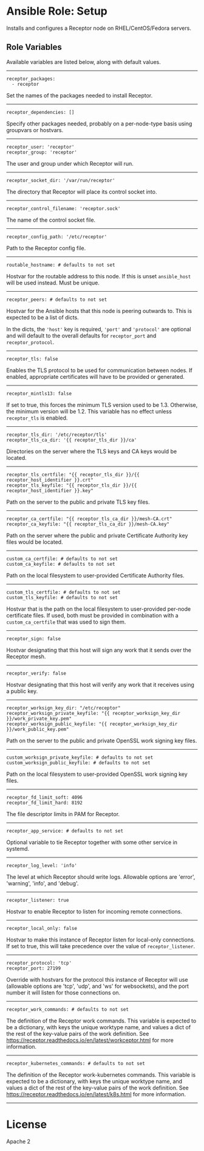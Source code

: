 # Ansible Role: Setup

Installs and configures a Receptor node on RHEL/CentOS/Fedora servers.


## Role Variables

Available variables are listed below, along with default values.

---

    receptor_packages:
      - receptor

Set the names of the packages needed to install Receptor.

---

    receptor_dependencies: []

Specify other packages needed, probably on a per-node-type basis using
groupvars or hostvars.

---

    receptor_user: 'receptor'
    receptor_group: 'receptor'

The user and group under which Receptor will run.

---

    receptor_socket_dir: '/var/run/receptor'

The directory that Receptor will place its control socket into.

---

    receptor_control_filename: 'receptor.sock'

The name of the control socket file.

---

    receptor_config_path: '/etc/receptor'

Path to the Receptor config file.

---

    routable_hostname: # defaults to not set

Hostvar for the routable address to this node.  If this is unset
`ansible_host` will be used instead.  Must be unique.

---

    receptor_peers: # defaults to not set

Hostvar for the Ansible hosts that this node is peering outwards to.
This is expected to be a list of dicts.

In the dicts, the `'host'` key is required, `'port'` and `'protocol'`
are optional and will default to the overall defaults for
`receptor_port` and `receptor_protocol`.

---

    receptor_tls: false

Enables the TLS protocol to be used for communication between nodes.
If enabled, appropriate certificates will have to be provided or
generated.

---

    receptor_mintls13: false

If set to true, this forces the minimum TLS version used to be 1.3.
Otherwise, the minimum version will be 1.2.  This variable has no
effect unless `receptor_tls` is enabled.

---

    receptor_tls_dir: '/etc/receptor/tls'
    receptor_tls_ca_dir: '{{ receptor_tls_dir }}/ca'

Directories on the server where the TLS keys and CA keys would be located.

---

    receptor_tls_certfile: "{{ receptor_tls_dir }}/{{ receptor_host_identifier }}.crt"
    receptor_tls_keyfile: "{{ receptor_tls_dir }}/{{ receptor_host_identifier }}.key"

Path on the server to the public and private TLS key files.

---

    receptor_ca_certfile: "{{ receptor_tls_ca_dir }}/mesh-CA.crt"
    receptor_ca_keyfile: "{{ receptor_tls_ca_dir }}/mesh-CA.key"

Path on the server where the public and private Certificate Authority
key files would be located.

---

    custom_ca_certfile: # defaults to not set
    custom_ca_keyfile: # defaults to not set

Path on the local filesystem to user-provided Certificate Authority
files.

---

    custom_tls_certfile: # defaults to not set
    custom_tls_keyfile: # defaults to not set

Hostvar that is the path on the local filesystem to user-provided
per-node certificate files.  If used, both must be provided in
combination with a `custom_ca_certfile` that was used to sign them.

---

    receptor_sign: false

Hostvar designating that this host will sign any work that it sends
over the Receptor mesh.

---

    receptor_verify: false

Hostvar designating that this host will verify any work that it
receives using a public key.

---

    receptor_worksign_key_dir: "/etc/receptor"
    receptor_worksign_private_keyfile: "{{ receptor_worksign_key_dir }}/work_private_key.pem"
    receptor_worksign_public_keyfile: "{{ receptor_worksign_key_dir }}/work_public_key.pem"

Path on the server to the public and private OpenSSL work signing key files.

---

    custom_worksign_private_keyfile: # defaults to not set
    custom_worksign_public_keyfile: # defaults to not set

Path on the local filesystem to user-provided OpenSSL work signing key
files.

---

    receptor_fd_limit_soft: 4096
    receptor_fd_limit_hard: 8192

The file descriptor limits in PAM for Receptor.

---

    receptor_app_service: # defaults to not set

Optional variable to tie Receptor together with some other service in systemd.

---

    receptor_log_level: 'info'

The level at which Receptor should write logs.  Allowable options are 'error', 'warning', 'info', and 'debug'.

---

    receptor_listener: true

Hostvar to enable Receptor to listen for incoming remote connections.

---

    receptor_local_only: false

Hostvar to make this instance of Receptor listen for local-only
connections.  If set to true, this will take precedence over the value
of `receptor_listener`.

---

    receptor_protocol: 'tcp'
    receptor_port: 27199

Override with hostvars for the protocol this instance of Receptor will
use (allowable options are 'tcp', 'udp', and 'ws' for websockets), and
the port number it will listen for those connections on.

---

    receptor_work_commands: # defaults to not set

The definition of the Receptor work commands.  This variable is
expected to be a dictionary, with keys the unique worktype name, and
values a dict of the rest of the key-value pairs of the work
definition.  See
<https://receptor.readthedocs.io/en/latest/workceptor.html> for more
information.

---

    receptor_kubernetes_commands: # defaults to not set

The definition of the Receptor work-kubernetes commands.  This
variable is expected to be a dictionary, with keys the unique worktype
name, and values a dict of the rest of the key-value pairs of the work
definition.  See <https://receptor.readthedocs.io/en/latest/k8s.html>
for more information.

---

# License

Apache 2
